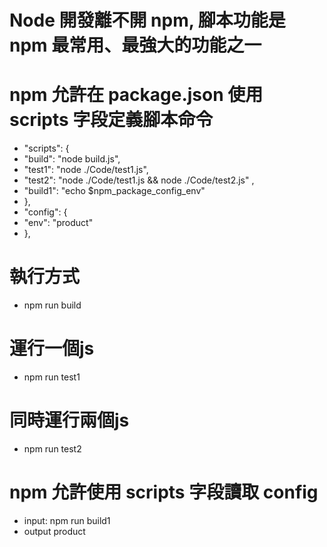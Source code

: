 # Node 開發離不開 npm, 腳本功能是 npm 最常用、最強大的功能之一

# npm 允許在 package.json 使用 scripts 字段定義腳本命令
- "scripts": {
-   "build": "node build.js",
-   "test1": "node ./Code/test1.js",
-   "test2": "node ./Code/test1.js && node ./Code/test2.js" ,
-   "build1": "echo $npm_package_config_env"
- },
- "config": {
-   "env": "product"
- },

# 執行方式
- npm run build

# 運行一個js
- npm run test1

# 同時運行兩個js
- npm run test2

# npm 允許使用 scripts 字段讀取 config
- input:  npm run build1
- output  product